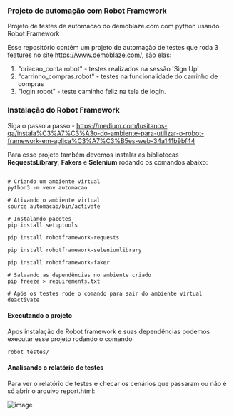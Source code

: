 ### Projeto de automação com Robot Framework ###

Projeto de testes de automacao do demoblaze.com com python usando Robot Framework

Esse repositório contém um projeto de automação de testes que roda 3 features no site https://www.demoblaze.com/, são elas:

1) "criacao_conta.robot" - testes realizados na sessão  'Sign Up' 
2) "carrinho_compras.robot" - testes na funcionalidade do carrinho de compras
3) "login.robot" - teste caminho feliz na tela de login.


### Instalação do Robot Framework ###

Siga o passo a passo - https://medium.com/lusitanos-qa/instala%C3%A7%C3%A3o-do-ambiente-para-utilizar-o-robot-framework-em-aplica%C3%A7%C3%B5es-web-34a141b9bf44 

Para esse projeto também devemos instalar as bibliotecas **RequestsLibrary**, **Fakers** e **Selenium** rodando os comandos abaixo:

```shell

# Criando um ambiente virtual
python3 -m venv automacao

# Ativando o ambiente virtual
source automacao/bin/activate

# Instalando pacotes
pip install setuptools

pip install robotframework-requests

pip install robotframework-seleniumlibrary

pip install robotframework-faker

# Salvando as dependências no ambiente criado
pip freeze > requirements.txt

# Após os testes rode o comando para sair do ambiente virtual
deactivate
```

#### Executando o projeto ####
Apos instalação de Robot framework e suas dependências podemos executar esse projeto rodando o comando
```shell
robot testes/
```

#### Analisando o relatório de testes ####

Para ver o relatório de testes e checar os cenários que passaram ou não é só abrir o arquivo report.html:

![image](https://github.com/thiagoalanjs/demoblazer_python/assets/32438113/2b6fbe5e-9b96-41c6-812f-42d1b8022e27)



